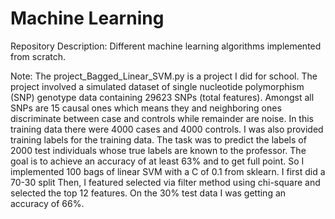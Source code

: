 # Machine Learning
Repository Description:
Different machine learning algorithms implemented from scratch.

Note:
The project_Bagged_Linear_SVM.py is a project I did for school. 
The project involved a simulated dataset of single nucleotide polymorphism (SNP) genotype data 
containing 29623 SNPs (total features). Amongst all SNPs are 15 causal 
ones which means they and neighboring ones discriminate between case and 
controls while remainder are noise. In this training data there were 4000 cases and 4000 controls.
I was also provided training labels for the training data. 
The task was to predict the labels of 2000 test individuals whose true labels are known to the professor. 
The goal is to achieve an accuracy of at least 63% and to get full point.
So I implemented 100 bags of linear SVM with a C of 0.1 from sklearn. I first did a 70-30 split 
Then, I featured selected via filter method using chi-square and selected the top 12 features. 
On the 30% test data I was getting an accuracy of 66%.
